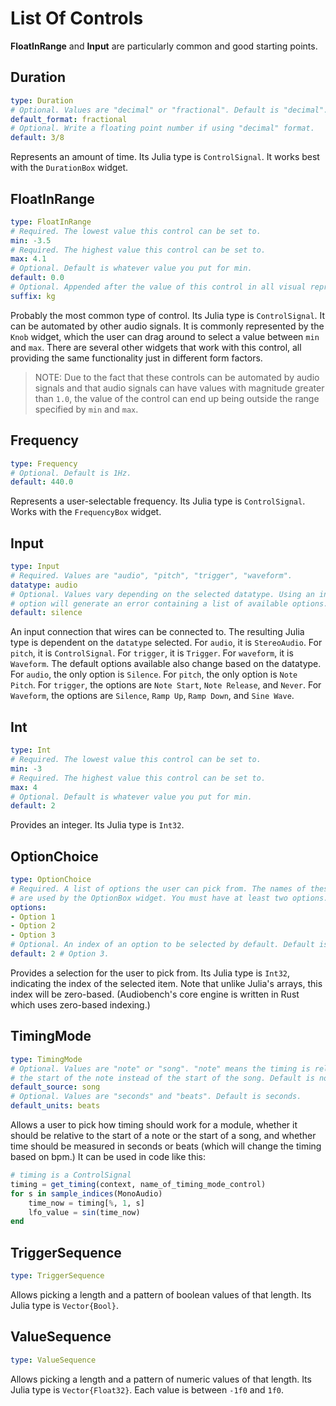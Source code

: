 # List Of Controls
**FloatInRange** and **Input** are particularly common and good starting points.

## Duration
```yaml
type: Duration
# Optional. Values are "decimal" or "fractional". Default is "decimal".
default_format: fractional 
# Optional. Write a floating point number if using "decimal" format.
default: 3/8
```
Represents an amount of time. Its Julia type is `ControlSignal`. It works best
with the `DurationBox` widget.

## FloatInRange
```yaml
type: FloatInRange
# Required. The lowest value this control can be set to.
min: -3.5
# Required. The highest value this control can be set to.
max: 4.1
# Optional. Default is whatever value you put for min.
default: 0.0
# Optional. Appended after the value of this control in all visual representations.
suffix: kg
```
Probably the most common type of control. Its Julia type is `ControlSignal`. It
can be automated by other audio signals. It is commonly represented by the
`Knob` widget, which the user can drag around to select a value between `min`
and `max`. There are several other widgets that work with this control, all
providing the same functionality just in different form factors.
> NOTE: Due to the fact that these controls can be automated by audio signals
> and that audio signals can have values with magnitude greater than `1.0`, the
> value of the control can end up being outside the range specified by `min` and
> `max`.

## Frequency
```yaml
type: Frequency
# Optional. Default is 1Hz.
default: 440.0
```
Represents a user-selectable frequency. Its Julia type is `ControlSignal`. Works
with the `FrequencyBox` widget.

## Input
```yaml
type: Input
# Required. Values are "audio", "pitch", "trigger", "waveform".
datatype: audio
# Optional. Values vary depending on the selected datatype. Using an invalid
# option will generate an error containing a list of available options.
default: silence
```
An input connection that wires can be connected to. The resulting Julia type is
dependent on the `datatype` selected. For `audio`, it is `StereoAudio`. For
`pitch`, it is `ControlSignal`. For `trigger`, it is `Trigger`. For `waveform`,
it is `Waveform`. The default options available also change based on the
datatype. For `audio`, the only option is `Silence`. For `pitch`, the only
option is `Note Pitch`. For `trigger`, the options are `Note Start`,
`Note Release`, and `Never`. For `Waveform`, the options are `Silence`,
`Ramp Up`, `Ramp Down`, and `Sine Wave`.

## Int
```yaml
type: Int
# Required. The lowest value this control can be set to.
min: -3
# Required. The highest value this control can be set to.
max: 4
# Optional. Default is whatever value you put for min.
default: 2
```
Provides an integer. Its Julia type is `Int32`.

## OptionChoice
```yaml
type: OptionChoice
# Required. A list of options the user can pick from. The names of these options
# are used by the OptionBox widget. You must have at least two options.
options:
- Option 1
- Option 2
- Option 3
# Optional. An index of an option to be selected by default. Default is 0.
default: 2 # Option 3.
```
Provides a selection for the user to pick from. Its Julia type is `Int32`,
indicating the index of the selected item. Note that unlike Julia's arrays, this
index will be zero-based. (Audiobench's core engine is written in Rust which 
uses zero-based indexing.)

## TimingMode
```yaml
type: TimingMode
# Optional. Values are "note" or "song". "note" means the timing is relative to
# the start of the note instead of the start of the song. Default is note.
default_source: song
# Optional. Values are "seconds" and "beats". Default is seconds.
default_units: beats
```
Allows a user to pick how timing should work for a module, whether it should
be relative to the start of a note or the start of a song, and whether time
should be measured in seconds or beats (which will change the timing based
on bpm.) It can be used in code like this:
```julia
# timing is a ControlSignal
timing = get_timing(context, name_of_timing_mode_control)
for s in sample_indices(MonoAudio)
    time_now = timing[%, 1, s]
    lfo_value = sin(time_now)
end
```

## TriggerSequence
```yaml
type: TriggerSequence
```
Allows picking a length and a pattern of boolean values of that length. Its
Julia type is `Vector{Bool}`.

## ValueSequence
```yaml
type: ValueSequence
```
Allows picking a length and a pattern of numeric values of that length. Its
Julia type is `Vector{Float32}`. Each value is between `-1f0` and `1f0`.

